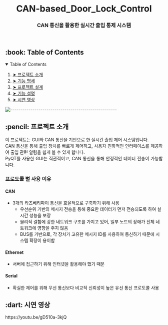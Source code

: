 <h1 align="center"> CAN-based_Door_Lock_Control </h1>
<h3 align="center"> CAN 통신을 활용한 실시간 출입 통제 시스템  </h3>  

<br>

<!-- TABLE OF CONTENTS -->
<h2 id="table-of-contents"> :book: Table of Contents</h2>

<details open="open">
  <summary>Table of Contents</summary>
  <ol>
    <li><a href="#about-the-project"> ➤ 프로젝트 소개</a></li>
    <li><a href="#prerequisites"> ➤ 기능 명세</a></li>
    <li><a href="#folder-structure"> ➤ 프로젝트 설계</a></li>
    <li><a href="#dataset"> ➤ 기능 설명</a></li>
    <li><a href="#roadmap"> ➤ 시연 영상</a></li>
  </ol>
</details>

![-----------------------------------------------------](https://raw.githubusercontent.com/andreasbm/readme/master/assets/lines/rainbow.png)

<!-- ABOUT THE PROJECT -->
<h2 id="about-the-project"> :pencil: 프로젝트 소개</h2>

<p align="justify"> 
이 프로젝트는 GUI와 CAN 통신을 기반으로 한 실시간 출입 제어 시스템입니다. <br>
CAN 통신을 통해 출입 장치를 빠르게 제어하고, 사용자 친화적인 인터페이스를 제공하여 출입 관련 알림을 쉽게 볼 수 있게 합니다. 
  <br>PyQT를 사용한 GUI는 직관적이고, CAN 통신을 통해 안정적인 데이터 전송이 가능합니다.
</p>

### 프로토콜 별 사용 이유

#### CAN
* 3개의 라즈베리파이 통신을 효율적으로 구축하기 위해 사용
  * 우선순위 기반의 메시지 전송을 통해 중요한 데이터가 먼저 전송되도록 하여 실시간 성능을 보장
  * 물리적 결함에 강한 네트워크 구조를 가지고 있어, 일부 노드의 장애가 전체 네트워크에 영향을 주지 않음
  * BUS를 기반으로, 각 장치가 고유한 메시지 ID를 사용하여 통신하기 때문에 시스템 확장이 용이함

#### Ethernet
  - 서버에 접근하기 위해 인터넷을 활용해야 했기 때문

#### Serial
* 확실한 제어를 위해 무선 통신보다 비교적 신뢰성이 높은 유선 통신 프로토콜 사용



<!-- ROADMAP -->
<h2 id="roadmap"> :dart: 시연 영상</h2>
https://youtu.be/gD510a-3kjQ


